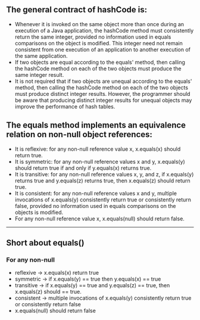 ## The general contract of hashCode is:
- Whenever it is invoked on the same object more than once during an execution of a Java application,
the hashCode method must consistently return the same integer,
provided no information used in equals comparisons on the object is modified.
This integer need not remain consistent from one execution of an application
to another execution of the same application.
- If two objects are equal according to the equals' method,
then calling the hashCode method on each of the two objects must produce the same integer result.
- It is not required that if two objects are unequal according to the equals' method,
then calling the hashCode method on each of the two objects must produce distinct integer results. 
However, the programmer should be aware that producing distinct integer results for unequal objects
may improve the performance of hash tables.


## The equals method implements an equivalence relation on non-null object references:

- It is reflexive: for any non-null reference value x, x.equals(x) should return true.
- It is symmetric: for any non-null reference values x and y, x.equals(y) should return true if and only if y.equals(x) returns true.
- It is transitive: for any non-null reference values x, y, and z, if x.equals(y) returns true
and y.equals(z) returns true, then x.equals(z) should return true.
- It is consistent: for any non-null reference values x and y, multiple invocations of x.equals(y)
consistently return true or consistently return false, provided no information used in equals comparisons
on the objects is modified.
- For any non-null reference value x, x.equals(null) should return false.

---

## Short about equals()
### For any non-null
- reflexive -> x.equals(x) return true
- symmetric -> if x.equals(y) == true then y.equals(x) == true
- transitive -> if x.equals(y) == true and y.equals(z) == true, then x.equals(z) should == true.
- consistent -> multiple invocations of x.equals(y) consistently return true or consistently return false
- x.equals(null) should return false
